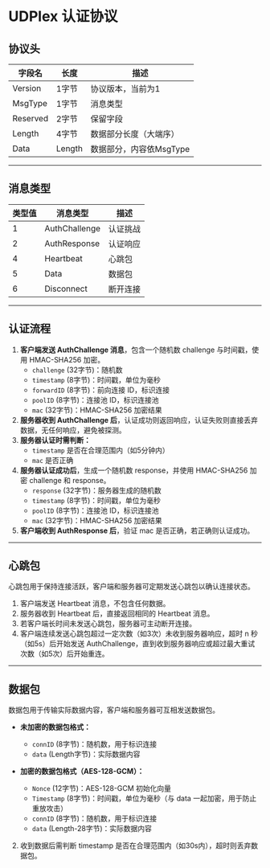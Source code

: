 # UDPlex 认证协议

## 协议头

| 字段名   | 长度   | 描述                     |
|----------|--------|--------------------------|
| Version  | 1字节  | 协议版本，当前为1        |
| MsgType  | 1字节  | 消息类型                 |
| Reserved | 2字节  | 保留字段                 |
| Length   | 4字节  | 数据部分长度（大端序）   |
| Data     | Length | 数据部分，内容依MsgType  |

---

## 消息类型

| 类型值 | 消息类型      | 描述         |
|--------|---------------|--------------|
| 1      | AuthChallenge | 认证挑战     |
| 2      | AuthResponse  | 认证响应     |
| 4      | Heartbeat     | 心跳包       |
| 5      | Data          | 数据包       |
| 6      | Disconnect    | 断开连接     |

---

## 认证流程

1. **客户端发送 AuthChallenge 消息**，包含一个随机数 challenge 与时间戳，使用 HMAC-SHA256 加密。
    - `challenge` (32字节)：随机数
    - `timestamp` (8字节)：时间戳，单位为毫秒
    - `forwardID` (8字节)：前向连接 ID，标识连接
    - `poolID` (8字节)：连接池 ID，标识连接池
    - `mac` (32字节)：HMAC-SHA256 加密结果
2. **服务器收到 AuthChallenge 后**，认证成功则返回响应，认证失败则直接丢弃数据，无任何响应，避免被探测。
3. **服务器认证时需判断：**
    - `timestamp` 是否在合理范围内（如5分钟内）
    - `mac` 是否正确
4. **服务器认证成功后**，生成一个随机数 response，并使用 HMAC-SHA256 加密 challenge 和 response。
    - `response` (32字节)：服务器生成的随机数
    - `timestamp` (8字节)：时间戳，单位为毫秒
    - `poolID` (8字节)：连接池 ID，标识连接池
    - `mac` (32字节)：HMAC-SHA256 加密结果
5. **客户端收到 AuthResponse 后**，验证 mac 是否正确，若正确则认证成功。

---

## 心跳包

心跳包用于保持连接活跃，客户端和服务器可定期发送心跳包以确认连接状态。

1. 客户端发送 Heartbeat 消息，不包含任何数据。
2. 服务器收到 Heartbeat 后，直接返回相同的 Heartbeat 消息。
3. 若客户端长时间未发送心跳包，服务器可主动断开连接。
4. 客户端连续发送心跳包超过一定次数（如3次）未收到服务器响应，超时 n 秒（如5s）后开始发送 AuthChallenge，直到收到服务器响应或超过最大重试次数（如5次）后开始重连。

---

## 数据包

数据包用于传输实际数据内容，客户端和服务器可互相发送数据包。

- **未加密的数据包格式：**
    - `connID` (8字节)：随机数，用于标识连接
    - `data` (Length字节)：实际数据内容

- **加密的数据包格式（AES-128-GCM）：**
    - `Nonce` (12字节)：AES-128-GCM 初始化向量
    - `Timestamp` (8字节)：时间戳，单位为毫秒（与 data 一起加密，用于防止重放攻击）
    - `connID` (8字节)：随机数，用于标识连接
    - `data` (Length-28字节)：实际数据内容

2. 收到数据后需判断 timestamp 是否在合理范围内（如30s内），超时则丢弃数据包。
